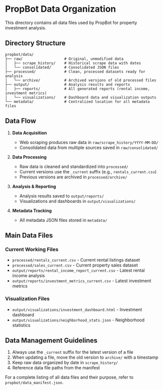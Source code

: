 # PropBot Data Organization

This directory contains all data files used by PropBot for property investment analysis.

## Directory Structure

```
propbot/data/
├── raw/                   # Original, unmodified data
│   ├── scrape_history/    # Historical scrape data with dates
│   └── consolidated/      # Consolidated JSON files
├── processed/             # Clean, processed datasets ready for analysis
│   └── archive/           # Archived versions of old processed files
├── output/                # Analysis results and reports
│   ├── reports/           # All generated reports (rental income, investment metrics)
│   └── visualizations/    # Dashboard data and visualization outputs
└── metadata/              # Centralized location for all metadata files
```

## Data Flow

1. **Data Acquisition**
   - Web scraping produces raw data in `raw/scrape_history/YYYY-MM-DD/`
   - Consolidated data from multiple sources saved in `raw/consolidated/`

2. **Data Processing**
   - Raw data is cleaned and standardized into `processed/`
   - Current versions use the `_current` suffix (e.g., `rentals_current.csv`)
   - Previous versions are archived in `processed/archive/`

3. **Analysis & Reporting**
   - Analysis results saved to `output/reports/`
   - Visualizations and dashboards in `output/visualizations/`

4. **Metadata Tracking**
   - All metadata JSON files stored in `metadata/`

## Main Data Files

### Current Working Files

- `processed/rentals_current.csv` - Current rental listings dataset
- `processed/sales_current.csv` - Current property sales dataset
- `output/reports/rental_income_report_current.csv` - Latest rental income analysis
- `output/reports/investment_metrics_current.csv` - Latest investment metrics

### Visualization Files

- `output/visualizations/investment_dashboard.html` - Investment dashboard
- `output/visualizations/neighborhood_stats.json` - Neighborhood statistics

## Data Management Guidelines

1. Always use the `_current` suffix for the latest version of a file
2. When updating a file, move the old version to `archive/` with a timestamp
3. Keep raw data organized by date in `scrape_history/`
4. Reference data file paths from the manifest

For a complete listing of all data files and their purpose, refer to `propbot/data_manifest.json`. 